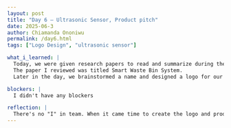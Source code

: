 ```yaml
---
layout: post
title: "Day 6 – Ultrasonic Sensor, Product pitch"
date: 2025-06-3
author: Chiamanda Ononiwu
permalink: /day6.html
tags: ["Logo Design", "ultrasonic sensor"]

what_i_learned: |
  Today, we were given research papers to read and summarize during the day. Each paper was related to our overall project, and later, we presented our findings to the group. I was assigned a paper on ultrasonic sounds, where I learned about ultrasonic sensors—what they are, how they will be used in our project, and the reasons behind choosing them. This literature review helped me gain a deeper understanding of our project.
  The paper I reviewed was titled Smart Waste Bin System.
  Later in the day, we brainstormed a name and designed a logo for our project as if we were turning it into a real product. We decided to name it C.L.E.A.R., which stands for Cloud-Enabled Automation for Refuse. We concluded the day by presenting a pitch for our product.

blockers: |
  I didn't have any blockers

reflection: |
  There's no "I" in team. When it came time to create the logo and product name, everyone contributed amazing ideas. It was clear to me that I couldn’t have come up with what we did on my own. The collaboration and creativity from each person really brought the concept of C.L.E.A.R. to life. Regarding the literature review, I was able to read about different types of smart waste bins and highlighted some of the challenges they faced. I think it would be useful during our research.
---
```

